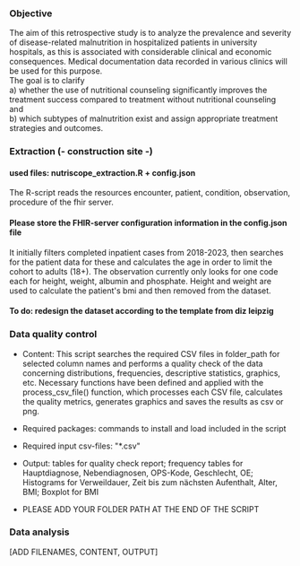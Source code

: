 ### Objective

The aim of this retrospective study is to analyze the prevalence and severity 
of disease-related malnutrition in hospitalized patients in university hospitals, as this is associated with considerable clinical and economic consequences. 
Medical documentation data recorded in various clinics will be used for this purpose.<br/> 
The goal is to clarify <br/>
a) whether the use of nutritional counseling significantly improves the
treatment success compared to treatment without nutritional counseling and <br/>
b) which subtypes of malnutrition exist
and assign appropriate treatment strategies and outcomes.


### Extraction   (- construction site -)

#### used files: nutriscope_extraction.R + config.json

The R-script reads the resources encounter, patient, condition, observation, procedure of the fhir server.

#### Please store the FHIR-server configuration information in the config.json file

It initially filters completed inpatient cases from 2018-2023, then searches for the patient data for these and calculates the age in order to limit the cohort to adults (18+).
The observation currently only looks for one code each for height, weight, albumin and phosphate. Height and weight are used to calculate the patient's bmi and then removed from the dataset.

#### To do: redesign the dataset according to the template from diz leipzig


### Data quality control

- Content: This script searches the required CSV files in folder_path for selected column names and performs a quality check of the data concerning distributions, frequencies, descriptive statistics, graphics, etc. Necessary functions have been defined and applied with the process_csv_file() function, which processes each CSV file, calculates the quality metrics, generates graphics and saves the results as csv or png.

- Required packages: commands to install and load included in the script
  
- Required input csv-files: "*.csv"

- Output: tables for quality check report; frequency tables for Hauptdiagnose, Nebendiagnosen, OPS-Kode, Geschlecht, OE; Histograms for Verweildauer, Zeit bis zum nächsten Aufenthalt, Alter, BMI; Boxplot for BMI

- PLEASE ADD YOUR FOLDER PATH AT THE END OF THE SCRIPT 
  
### Data analysis

[ADD FILENAMES, CONTENT, OUTPUT]
